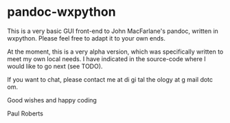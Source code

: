 pandoc-wxpython
===============

This is a very basic GUI front-end to John MacFarlane's pandoc, written in
wxpython. Please feel free to adapt it to your own ends.

At the moment, this is a very alpha version, which was specifically written to
meet my own local needs. I have indicated in the source-code where I would like
to go next (see TODO).

If you want to chat, please contact me at di gi tal the ology at g mail dotc om.

Good wishes and happy coding

Paul Roberts
